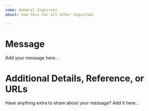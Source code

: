 ```yaml
---
name: General Inquiries
about: Use this for all other inquiries

---
```


# Message
Add your message here...

# Additional Details, Reference, or URLs
Have anything extra to share about your message? Add it here...
